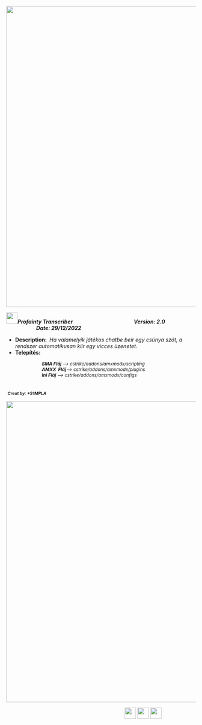 <p><img src="https://i.imgur.com/4M7IWwP.gif" style="width:800px" /></p>

<p><img src="https://store-images.microsoft.com/image/apps.5776.13510798882863495.a272fbc4-ffa3-4878-9602-509559f9eaba.1537a623-da5b-4809-83fe-f50b0ab003f3?mode=scale&amp;q=90&amp;h=300&amp;w=300" style="height:30px; width:30px" /><strong><em>Profainty Transcriber</em></strong><strong><em>&nbsp; &nbsp; &nbsp; &nbsp; &nbsp; &nbsp; &nbsp; &nbsp; &nbsp; &nbsp; &nbsp; &nbsp; &nbsp; &nbsp; &nbsp; &nbsp; &nbsp; &nbsp; &nbsp; &nbsp; &nbsp; &nbsp; &nbsp; &nbsp; &nbsp;Version: 2.0&nbsp; &nbsp; &nbsp; &nbsp; &nbsp; &nbsp; &nbsp; &nbsp; &nbsp; &nbsp; &nbsp; &nbsp; &nbsp; &nbsp; &nbsp; &nbsp; &nbsp; &nbsp; &nbsp; &nbsp; &nbsp; &nbsp; &nbsp; &nbsp; Date: 29/12/2022</em></strong></p>

<ul>
	<li><strong>Description: </strong><em>&nbsp;Ha valamelyik j&aacute;t&eacute;kos chatbe be&iacute;r egy cs&uacute;nya sz&oacute;t, a rendszer automatikusan ki&iacute;r egy vicces &uuml;zenetet.</em></li>
	<li><strong>Telep&iacute;t&eacute;s:</strong></li>
</ul>

<p><em><span style="font-size:12px">&nbsp; &nbsp; &nbsp; &nbsp; &nbsp; &nbsp; &nbsp; &nbsp; &nbsp; &nbsp; &nbsp; &nbsp; &nbsp; &nbsp; </span></em><span style="font-size:12px"><em><strong>SMA Fl&aacute;j</strong> --&gt; cstrike/addons/amxmodx/scripting</em></span><br />
<em><span style="font-size:12px">&nbsp; &nbsp; &nbsp; &nbsp; &nbsp; &nbsp; &nbsp; &nbsp; &nbsp; &nbsp; &nbsp; &nbsp; &nbsp; &nbsp; </span></em><span style="font-size:12px"><em><strong>AMXX&nbsp; Fl&aacute;j</strong>--&gt; cstrike/addons/amxmodx/plugins</em></span><br />
<em><span style="font-size:12px">&nbsp; &nbsp; &nbsp; &nbsp; &nbsp; &nbsp; &nbsp; &nbsp; &nbsp; &nbsp; &nbsp; &nbsp; &nbsp; &nbsp; </span></em><span style="font-size:12px"><em><strong>Ini Fl&aacute;j</strong>&nbsp;--&gt; cstrike/addons/amxmodx/configs</em></span></p>

<p><strong><em>&nbsp; &nbsp; &nbsp; &nbsp; &nbsp; &nbsp; &nbsp; &nbsp; &nbsp; &nbsp; &nbsp; &nbsp; &nbsp; &nbsp; &nbsp; &nbsp; &nbsp; &nbsp; &nbsp; &nbsp; &nbsp; &nbsp; &nbsp; &nbsp; &nbsp; &nbsp; &nbsp; &nbsp; &nbsp; &nbsp; &nbsp; &nbsp; &nbsp; &nbsp; &nbsp; &nbsp; &nbsp; &nbsp; &nbsp; &nbsp; &nbsp; &nbsp; &nbsp; &nbsp; &nbsp; &nbsp; &nbsp; &nbsp; &nbsp; &nbsp; &nbsp; &nbsp; &nbsp; &nbsp; &nbsp; &nbsp; &nbsp; &nbsp; &nbsp; &nbsp; &nbsp; &nbsp; &nbsp; &nbsp; &nbsp; &nbsp; &nbsp; &nbsp; &nbsp; &nbsp; &nbsp; &nbsp; &nbsp; &nbsp; &nbsp; &nbsp; &nbsp;<span style="font-size:11px">Creat by: *S1MPLA</span></em></strong></p>

<p><img src="https://i.imgur.com/4M7IWwP.gif" style="width:800px" /></p>

<p>&nbsp; &nbsp; &nbsp;&nbsp; &nbsp; &nbsp; &nbsp; &nbsp; &nbsp; &nbsp; &nbsp; &nbsp; &nbsp; &nbsp; &nbsp; &nbsp; &nbsp; &nbsp; &nbsp; &nbsp; &nbsp; &nbsp; &nbsp; &nbsp; &nbsp; &nbsp; &nbsp; &nbsp; &nbsp; &nbsp; &nbsp; &nbsp; &nbsp; &nbsp; &nbsp; &nbsp; &nbsp; &nbsp; &nbsp; &nbsp; &nbsp;<a href="https://www.instagram.com/kormoczi_richard/"><img src="https://upload.wikimedia.org/wikipedia/commons/thumb/a/a5/Instagram_icon.png/600px-Instagram_icon.png?20200512141346" style="height:30px; width:30px" /></a> <a href="https://discord.gg/2kGPvgGcuy"><img src="https://seeklogo.com/images/D/discord-icon-new-2021-logo-09772BF096-seeklogo.com.png" style="height:30px; width:30px" /></a> <a href="https://steamcommunity.com/id/korkika32/"><img src="https://banner2.cleanpng.com/20180604/xiy/kisspng-steam-computer-icons-logo-video-game-valves-5b14dba6212cf3.1367866015280936061359.jpg" style="height:30px; width:30px" /></a></p>
